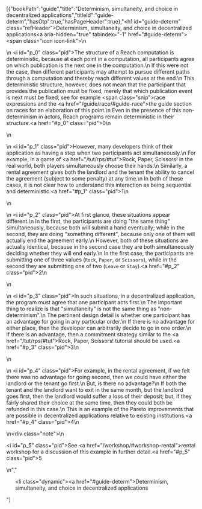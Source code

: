 [{"bookPath":"guide","title":"Determinism, simultaneity, and choice in decentralized applications","titleId":"guide-determ","hasOtp":true,"hasPageHeader":true},"<h1 id=\"guide-determ\" class=\"refHeader\">Determinism, simultaneity, and choice in decentralized applications<a aria-hidden=\"true\" tabindex=\"-1\" href=\"#guide-determ\"><span class=\"icon icon-link\"></span></a></h1>\n<p>\n  <i id=\"p_0\" class=\"pid\"></i>The structure of a Reach computation is deterministic, because at each point in a computation, all participants agree on which publication is the next one in the computation.\n  If this were not the case, then different participants may attempt to pursue different paths through a computation and thereby reach different values at the end.\n  This deterministic structure, however, does not mean that the participant that provides the publication must be fixed, merely that which publication event is next must be fixed; see for example <span class=\"snip\">race</span> expressions and the <a href=\"/guide/race/#guide-race\">the guide section on races</a> for an elaboration of this point.\n  Even in the presence of this non-determinism in actors, Reach programs remain deterministic in their structure.<a href=\"#p_0\" class=\"pid\">0</a>\n</p>\n<p>\n  <i id=\"p_1\" class=\"pid\"></i>However, many developers think of their application as having a step when two participants act simultaneously.\n  For example, in a game of <a href=\"/tut/rps/#tut\">Rock, Paper, Scissors!</a> in the real world, both players simultaneously choose their hands.\n  Similarly, a rental agreement gives both the landlord and the tenant the ability to cancel the agreement (subject to some penalty) at any time.\n  In both of these cases, it is not clear how to understand this interaction as being sequential and deterministic.<a href=\"#p_1\" class=\"pid\">1</a>\n</p>\n<p>\n  <i id=\"p_2\" class=\"pid\"></i>At first glance, these situations appear different.\n  In the first, the participants are doing \"the same thing\" simultaneously, because both will submit a hand eventually; while in the second, they are doing \"something different\", because only one of them will actually end the agreement early.\n  However, both of these situations are actually identical, because in the second case they are both simultaneously deciding whether they will end early.\n  In the first case, the participants are submitting one of three values (<code>Rock</code>, <code>Paper</code>, or <code>Scissors</code>), while in the second they are submitting one of two (<code>Leave</code> or <code>Stay</code>).<a href=\"#p_2\" class=\"pid\">2</a>\n</p>\n<p>\n  <i id=\"p_3\" class=\"pid\"></i>In such situations, in a decentralized application, the program must agree that one participant acts first.\n  The important thing to realize is that \"simultaneity\" is not the same thing as \"non-determinism\".\n  The pertinent design detail is whether one participant has an advantage for going in any particular order.\n  If there is no advantage for either place, then the developer can arbitrarily decide to go in one order.\n  If there is an advantage, then a commitment strategy similar to the <a href=\"/tut/rps/#tut\">Rock, Paper, Scissors! tutorial</a> should be used.<a href=\"#p_3\" class=\"pid\">3</a>\n</p>\n<p>\n  <i id=\"p_4\" class=\"pid\"></i>For example, in the rental agreement, if we felt there was no advantage for going second, then we could have either the landlord or the tenant go first.\n  But, is there no advantage?\n  If both the tenant and the landlord want to exit in the same month, but the landlord goes first, then the landlord would suffer a loss of their deposit; but, if they fairly shared their choice at the same time, then they could both be refunded in this case.\n  This is an example of the Pareto improvements that are possible in decentralized applications relative to existing institutions.<a href=\"#p_4\" class=\"pid\">4</a>\n</p>\n<div class=\"note\">\n  <p><i id=\"p_5\" class=\"pid\"></i>See <a href=\"/workshop/#workshop-rental\">rental workshop</a> for a discussion of this example in further detail.<a href=\"#p_5\" class=\"pid\">5</a></p>\n</div>","<ul><li class=\"dynamic\"><a href=\"#guide-determ\">Determinism, simultaneity, and choice in decentralized applications</a></li></ul>"]